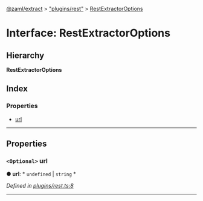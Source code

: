 [@zaml/extract](../README.md) > ["plugins/rest"](../modules/_plugins_rest_.md) > [RestExtractorOptions](../interfaces/_plugins_rest_.restextractoroptions.md)

# Interface: RestExtractorOptions

## Hierarchy

**RestExtractorOptions**

## Index

### Properties

* [url](_plugins_rest_.restextractoroptions.md#url)

---

## Properties

<a id="url"></a>

### `<Optional>` url

**● url**: * `undefined` &#124; `string`
*

*Defined in [plugins/rest.ts:8](https://github.com/nexushubs/zaml-lang/blob/a042eb7/packages/zaml-extract/src/plugins/rest.ts#L8)*

___

